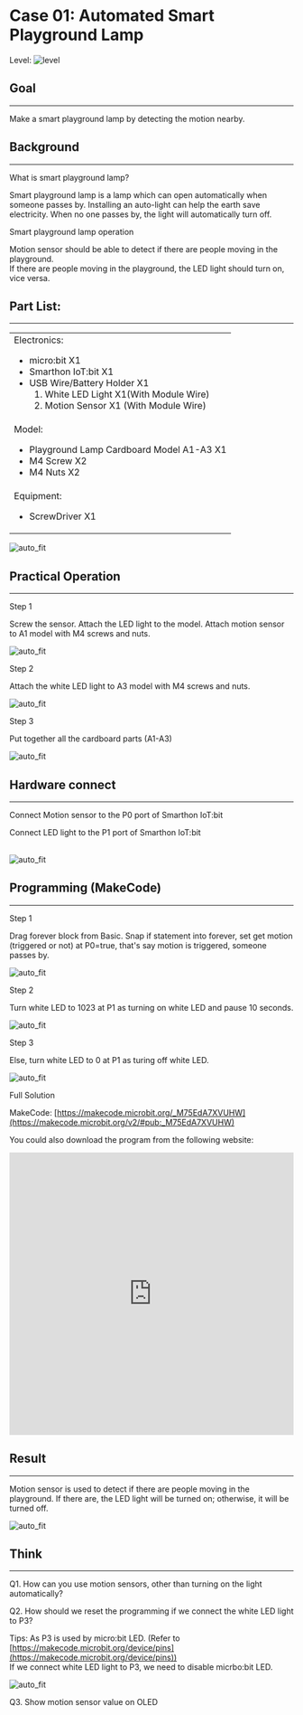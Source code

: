 # Case 01: Automated Smart Playground Lamp

Level: ![level](images/level1.png)

## Goal
<HR>
Make a smart playground lamp by detecting the motion nearby.<P>

## Background
<HR>
<span id="subtitle">What is smart playground lamp?</span><P>

Smart playground lamp is a lamp which can open automatically when someone passes by. Installing an
auto-light can help the earth save electricity. When no one passes by, the light will automatically turn off.<P>

<span id="subtitle">Smart playground lamp operation</span><P>

Motion sensor should be able to detect if there are people moving in the playground.<BR>
If there are people moving in the playground, the LED light should turn on, vice versa.<BR>

## Part List: 
<HR>
<table><tr><td>
Electronics:
<ul display='inline-block'>
<li>micro:bit X1</li>
<li>Smarthon IoT:bit X1</li>
<li>USB Wire/Battery Holder X1</li>
&nbsp;&nbsp;1. White LED Light X1(With Module Wire)<BR>
&nbsp;&nbsp;2. Motion Sensor X1 (With Module Wire)
</ul>
</td></tr>
<tr>
<td>Model:
<ul>
<li>Playground Lamp Cardboard Model A1-A3 X1</li>
<li>M4 Screw X2</li>
<li>M4 Nuts X2</li>
</ul>
</td></tr>
<tr><td>Equipment:
<ul><li>ScrewDriver X1</li></ul></td></tr></table>

![auto_fit](images/Case1/Case1_01.png)
<P>

## Practical Operation
<HR>

<span id="subtitle">Step 1</span><BR><P>
Screw the sensor. Attach the LED light to the model. Attach motion sensor to A1 model with M4 screws and nuts.<BR><P>
![auto_fit](images/Case1/Case1_02.png)<BR><P>

<span id="subtitle">Step 2</span><BR><P>
Attach the white LED light to A3 model with M4 screws and nuts.<BR><P>
![auto_fit](images/Case1/Case1_03.png)<BR><P>

<span id="subtitle">Step 3</span><BR><P>
Put together all the cardboard parts (A1-A3)<BR><P>
![auto_fit](images/Case1/Case1_04.png)<BR><P>

## Hardware connect
<HR>

Connect Motion sensor to the P0 port of Smarthon IoT:bit<BR><P>
Connect LED light to the P1 port of Smarthon IoT:bit<BR><P>
<BR>![auto_fit](images/Case1/Case1_05.png)
<P>

## Programming (MakeCode)
<HR>

<span id="subtitle">Step 1</span><BR><P>
Drag forever block from Basic. Snap if statement into forever, set get motion (triggered or not) at P0=true, that's say motion is triggered, someone passes by.<BR><P>
![auto_fit](images/Case1/Case1_06.png)<P>
<span id="subtitle">Step 2</span><BR><P>
Turn white LED to 1023 at P1 as turning on white LED and pause 10 seconds.<P>
![auto_fit](images/Case1/Case1_07.png)<P>
<span id="subtitle">Step 3</span><BR><P>
Else, turn white LED to 0 at P1 as turing off white LED.<P>
![auto_fit](images/Case1/Case1_08.png)<P>

<span id="subtitle">Full Solution<BR><P>
MakeCode: [https://makecode.microbit.org/_M75EdA7XVUHW](https://makecode.microbit.org/v2/#pub:_M75EdA7XVUHW)<BR><P>
You could also download the program from the following website:<BR>
<iframe src="https://makecode.microbit.org/v2/#pub:_M75EdA7XVUHW" width="100%" height="500" frameborder="0"></iframe>

<P>

## Result
<HR>

Motion sensor is used to detect if there are people moving in the playground. If there are, the LED light will be turned on; otherwise, it will be turned off.<BR><P>
![auto_fit](images/Case1/Case1_09.gif)<P>

## Think
<HR> 

Q1. How can you use motion sensors, other than turning  on the light automatically?<BR><P>
Q2. How should we reset the programming if we connect the white LED light to P3?<BR><P>
Tips: As P3 is used by micro:bit LED. 
(Refer to [https://makecode.microbit.org/device/pins](https://makecode.microbit.org/device/pins))<BR>
If we connect white LED light to P3, we need to disable micrbo:bit LED.<BR><P>
![auto_fit](images/Case1/Case1_10.png)<P>
	
Q3. Show motion sensor value on OLED<P>
